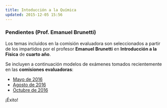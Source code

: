 ```yaml
---
title: Intoducción a la Química
updated: 2015-12-05 15:56
---
```


### Pendientes (Prof. Emanuel Brunetti) 

Los temas incluidos en la comisión evaluadora son seleccionados a partir de los impartidos por el profesor **Emanuel Brunetti** en **Introducción a la Física** de **cuarto año**. 

Se incluyen a continuación modelos de exámenes tomados recientemente en las **comisiones evaluadoras**: 

* [Mayo de 2016](../medocs/5iqui/brunetti/2016_05_16_com_eva_int_quimica_brunetti.pdf)
* [Agosto de 2016](../medocs/5iqui/brunetti/2016_08_01_com_eva_int_quimica_brunetti.pdf)
* [Octubre de 2016](../medocs/5iqui/brunetti/2016_10_com_eva_int_quimica_brunetti.pdf)

¡Éxito!

